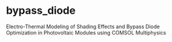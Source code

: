 # bypass_diode
Electro-Thermal Modeling of Shading Effects and Bypass Diode Optimization in Photovoltaic Modules using COMSOL Multiphysics
